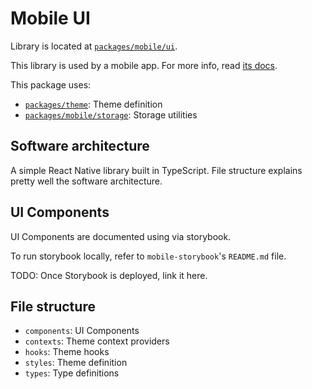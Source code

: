 # Mobile UI

Library is located at [`packages/mobile/ui`](../../../../packages/mobile/ui).

This library is used by a mobile app. For more info, read [its docs](../../apps/mobile.md).

This package uses:

- [`packages/theme`](../theme.md): Theme definition
- [`packages/mobile/storage`](./storage.md): Storage utilities

## Software architecture

A simple React Native library built in TypeScript. File structure explains pretty well the software architecture.

## UI Components

UI Components are documented using via storybook.

To run storybook locally, refer to `mobile-storybook`'s `README.md` file.

TODO: Once Storybook is deployed, link it here.

## File structure

- `components`: UI Components
- `contexts`: Theme context providers
- `hooks`: Theme hooks
- `styles`: Theme definition
- `types`: Type definitions
